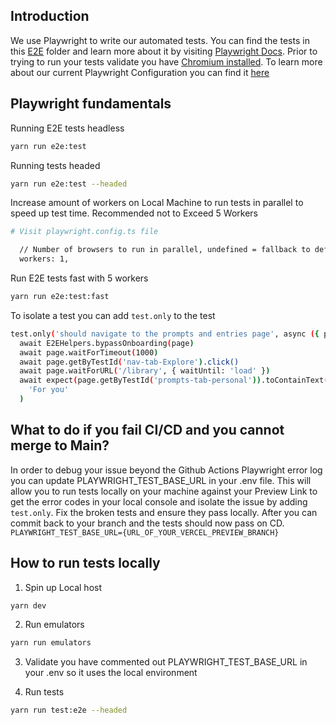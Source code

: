 ## Introduction

We use Playwright to write our automated tests. You can find the tests in this [E2E](/e2e) folder and learn more about it by visiting [Playwright Docs](https://playwright.dev/docs/intro). Prior to trying to run your tests validate you have [Chromium installed](https://playwright.dev/docs/browsers#install-browsers). To learn more about our current Playwright Configuration you can find it [here](/playwright.config.ts)

## Playwright fundamentals

Running E2E tests headless

```bash
yarn run e2e:test
```

Running tests headed

```bash
yarn run e2e:test --headed
```

Increase amount of workers on Local Machine to run tests in parallel to speed up test time. Recommended not to Exceed 5 Workers

```bash
# Visit playwright.config.ts file

  // Number of browsers to run in parallel, undefined = fallback to default
  workers: 1,
```

Run E2E tests fast with 5 workers

```bash
yarn run e2e:test:fast
```

To isolate a test you can add `test.only` to the test

```bash
test.only('should navigate to the prompts and entries page', async ({ page }) => {
  await E2EHelpers.bypassOnboarding(page)
  await page.waitForTimeout(1000)
  await page.getByTestId('nav-tab-Explore').click()
  await page.waitForURL('/library', { waitUntil: 'load' })
  await expect(page.getByTestId('prompts-tab-personal')).toContainText(
    'For you'
  )
```

## What to do if you fail CI/CD and you cannot merge to Main?

In order to debug your issue beyond the Github Actions Playwright error log you can update PLAYWRIGHT_TEST_BASE_URL in your .env file. This will allow you to run tests locally on your machine against your Preview Link to get the error codes in your local console and isolate the issue by adding `test.only`. Fix the broken tests and ensure they pass locally. After you can commit back to your branch and the tests should now pass on CD.
`PLAYWRIGHT_TEST_BASE_URL={URL_OF_YOUR_VERCEL_PREVIEW_BRANCH}`

## How to run tests locally

1. Spin up Local host

```bash
yarn dev
```

2. Run emulators

```bash
yarn run emulators
```

3. Validate you have commented out PLAYWRIGHT_TEST_BASE_URL in your .env so it uses the local environment

4. Run tests

```bash
yarn run test:e2e --headed
```
